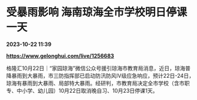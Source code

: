 # 受暴雨影响 海南琼海全市学校明日停课一天

**2023-10-22 11:39**

**https://www.gelonghui.com/live/1256683**

格隆汇10月22日｜“家园琼海”微信公众号援引琼海市教育局消息，近日，琼海普降暴雨到大暴雨，市三防指挥部已启动防汛防风IV级应急响应，预计22日-24日，琼海有暴雨到大暴雨、局部特大暴雨。经研判，市教育局决定全市学校（含市职专、中小学、幼儿园）10月22日取消晚自习、10月23日停课1天。